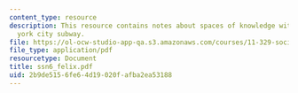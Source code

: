 ```yaml
---
content_type: resource
description: This resource contains notes about spaces of knowledge within the new
  york city subway.
file: https://ol-ocw-studio-app-qa.s3.amazonaws.com/courses/11-329-social-theory-and-the-city-fall-2005/2b9de5156fe64d19020fafba2ea53188_ssn6_felix.pdf
file_type: application/pdf
resourcetype: Document
title: ssn6_felix.pdf
uid: 2b9de515-6fe6-4d19-020f-afba2ea53188
---
```

